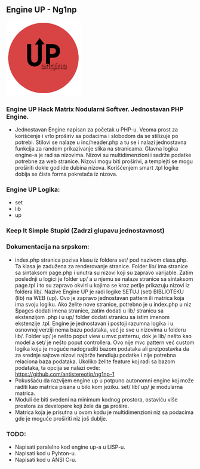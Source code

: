 ## Engine UP - Ng1np

<p>
<img src="https://github.com/antistereotip/ng1np/blob/main/ng1np.png" width="200" />  
</p>

### Engine UP Hack Matrix Nodularni Softver. Jednostavan PHP Engine.

- Jednostavan Engine napisan za početak u PHP-u. Veoma prost za korišćenje i vrlo proširiv sa podacima i slobodom da se stilizuje po potrebi. Stilovi se nalaze u inc/header.php a tu se i nalazi jednostavna funkcija za random prikazivanje slika na stranicama. Glavna logika engine-a je rad sa nizovima. Nizovi su multidimenzioni i sadrže podatke potrebne za web stranice. Nizovi mogu biti proširivi, a templejti se mogu proširiti dokle god ide dubina nizova. Korišćenjem smart .tpl logike dobija se čista forma pokretača iz nizova.


### Engine UP Logika:

- set
- lib
- up

### Keep It Simple Stupid (Zadrzi glupavu jednostavnost)

### Dokumentacija na srpskom:
- index.php stranica poziva klasu iz foldera set/ pod nazivom class.php. Ta klasa je zadužena za renderovanje stranice. Folder lib/ ima stranice sa sintaksom page.php i unutra su nizovi koji su zapravo varijable. Zatim poslednji u logici je folder up/ a u njemu se nalaze stranice sa sintaksom page.tpl i to su zapravo okviri u kojima se kroz petlje prikazuju nizovi iz foldera lib/. Nazive Engine UP je radi logike SETUJ (set) BIBLIOTEKU (lib) na WEB (up). Ovo je zapravo jednostavan pattern ili matrica koja ima svoju logiku. Ako želite nove stranice, potrebno je u index.php u niz $pages dodati imena stranice, zatim dodati u lib/ stranicu sa ekstenzijom .php i u up/ folder dodati stranicu sa istim imenom ekstenzije .tpl. Engine je jednostavan i postoji razumna logika i u osnovnoj verziji nema bazu podataka, već je sve u nizovima u folderu lib/. Folder up/ je nešto poput view u mvc patternu, dok je lib/ nešto kao model a set/ je nešto poput controllera. Ovo nije mvc pattern već custom logika koju je moguće nadograditi bazom podataka ali pretpostavka da za srednje sajtove nizovi najbrže hendluju podatke i nije potrebna relaciona baza podataka. Ukoliko želite feature koj radi sa bazom podataka, ta opcija se nalazi ovde: https://github.com/antistereotip/ng1np-1
- Pokusšaću da razvijem engine up u potpuno autonomni engine koj može raditi kao matrica pisana u bilo kom jeziku. set/ lib/ up/ je modularna matrica.
- Moduli će biti svedeni na minimum kodnog prostora, ostaviću više prostora za developere koji žele da ga prošire.
- Matrica koja je prisutna u ovom kodu je multidimenzioni niz sa podacima gde je moguće proširiti niz još dublje.

### TODO:
- Napisati paralelno kod engine up-a u LISP-u.
- Napisati kod u Pyhton-u.
- Napisati kod u ANSI C-u.

